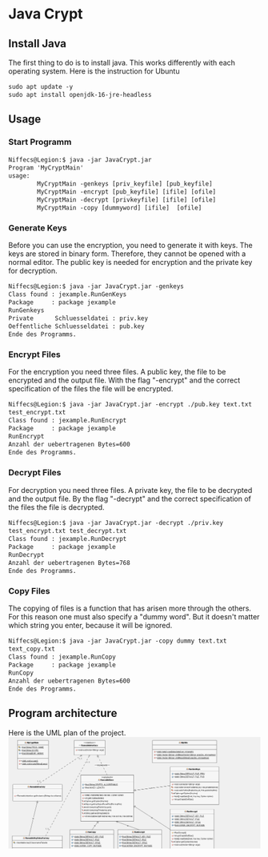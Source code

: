 # Java Crypt


## Install Java
The first thing to do is to install java. This works differently with each operating system. Here is the instruction for Ubuntu
```shell
sudo apt update -y 
sudo apt install openjdk-16-jre-headless
```


## Usage

### Start Programm
```shell
Niffecs@Legion:$ java -jar JavaCrypt.jar
Program 'MyCryptMain'
usage:
        MyCryptMain -genkeys [priv_keyfile] [pub_keyfile]
        MyCryptMain -encrypt [pub_keyfile] [ifile] [ofile]
        MyCryptMain -decrypt [privkeyfile] [ifile] [ofile]
        MyCryptMain -copy [dummyword] [ifile]  [ofile]
```

### Generate Keys 
Before you can use the encryption, you need to generate it with keys. The keys are stored in binary form. Therefore, they cannot be opened with a normal editor. The public key is needed for encryption and the private key for decryption. 

```shell
Niffecs@Legion:$ java -jar JavaCrypt.jar -genkeys
Class found : jexample.RunGenKeys
Package     : package jexample
RunGenkeys
Private      Schluesseldatei : priv.key
Oeffentliche Schluesseldatei : pub.key
Ende des Programms.
```

### Encrypt Files 
For the encryption you need three files. A public key, the file to be encrypted and the output file. With the flag "-encrypt" and the correct specification of the files the file will be encrypted.
```shell
Niffecs@Legion:$ java -jar JavaCrypt.jar -encrypt ./pub.key text.txt test_encrypt.txt
Class found : jexample.RunEncrypt
Package     : package jexample
RunEncrypt
Anzahl der uebertragenen Bytes=600
Ende des Programms.
```


### Decrypt Files 
For decryption you need three files. A private key, the file to be decrypted and the output file. By the flag "-decrypt" and the correct specification of the files the file is decrypted. 
```shell
Niffecs@Legion:$ java -jar JavaCrypt.jar -decrypt ./priv.key  test_encrypt.txt test_decrypt.txt
Class found : jexample.RunDecrypt
Package     : package jexample
RunDecrypt
Anzahl der uebertragenen Bytes=768
Ende des Programms.
```


### Copy Files
The copying of files is a function that has arisen more through the others. For this reason one must also specify a "dummy word". But it doesn't matter which string you enter, because it will be ignored. 

```shell
Niffecs@Legion:$ java -jar JavaCrypt.jar -copy dummy text.txt text_copy.txt
Class found : jexample.RunCopy
Package     : package jexample
RunCopy
Anzahl der uebertragenen Bytes=600
Ende des Programms.
```

## Program architecture
Here is the UML plan of the project. 
<img src="./img/UML.png" alt="Java UML">

